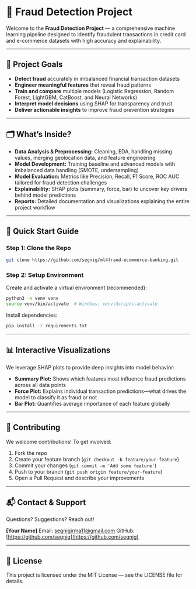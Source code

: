 
# 🚨 Fraud Detection Project

Welcome to the **Fraud Detection Project** — a comprehensive machine learning pipeline designed to identify fraudulent transactions in credit card and e-commerce datasets with high accuracy and explainability.

---

## 🎯 Project Goals

* **Detect fraud** accurately in imbalanced financial transaction datasets
* **Engineer meaningful features** that reveal fraud patterns
* **Train and compare** multiple models (Logistic Regression, Random Forest, LightGBM, CatBoost, and Neural Networks)
* **Interpret model decisions** using SHAP for transparency and trust
* **Deliver actionable insights** to improve fraud prevention strategies

---

## 🗂️ What’s Inside?

* **Data Analysis & Preprocessing:** Cleaning, EDA, handling missing values, merging geolocation data, and feature engineering
* **Model Development:** Training baseline and advanced models with imbalanced data handling (SMOTE, undersampling)
* **Model Evaluation:** Metrics like Precision, Recall, F1 Score, ROC AUC tailored for fraud detection challenges
* **Explainability:** SHAP plots (summary, force, bar) to uncover key drivers behind model predictions
* **Reports:** Detailed documentation and visualizations explaining the entire project workflow

---

## 🚀 Quick Start Guide

### Step 1: Clone the Repo

```bash
git clone https://github.com/segnig/ml4fraud-ecommerce-banking.git
```

### Step 2: Setup Environment

Create and activate a virtual environment (recommended):

```bash
python3 -m venv venv
source venv/bin/activate  # Windows: venv\Scripts\activate
```

Install dependencies:

```bash
pip install -r requirements.txt
```

---

## 📊 Interactive Visualizations

We leverage SHAP plots to provide deep insights into model behavior:

* **Summary Plot:** Shows which features most influence fraud predictions across all data points
* **Force Plot:** Explains individual transaction predictions—what drives the model to classify it as fraud or not
* **Bar Plot:** Quantifies average importance of each feature globally

---

## 🤝 Contributing

We welcome contributions! To get involved:

1. Fork the repo
2. Create your feature branch (`git checkout -b feature/your-feature`)
3. Commit your changes (`git commit -m 'Add some feature'`)
4. Push to your branch (`git push origin feature/your-feature`)
5. Open a Pull Request and describe your improvements

---

## 📬 Contact & Support

Questions? Suggestions? Reach out!

**\[Your Name]**
Email: [segnigirma11@gmail.com](mailto:segnigirma11@gmail.com)
GitHub: [https://github.com/segnig](https://github.com/segnig)

---

## 📜 License

This project is licensed under the MIT License — see the LICENSE file for details.


